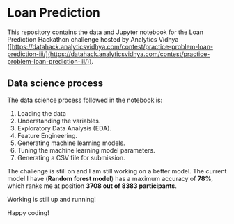 # Loan Prediction

This repository contains the data and Jupyter notebook for the Loan Prediction Hackathon challenge hosted by Analytics Vidhya ([https://datahack.analyticsvidhya.com/contest/practice-problem-loan-prediction-iii/](https://datahack.analyticsvidhya.com/contest/practice-problem-loan-prediction-iii/)).

## Data science process

The data science process followed in the notebook is:
  1. Loading the data
  2. Understanding the variables.
  3. Exploratory Data Analysis (EDA).
  4. Feature Engineering.
  5. Generating machine learning models.
  6. Tuning the machine learning model parameters.
  7. Generating a CSV file for submission.

The challenge is still on and I am still working on a better model. 
The current model I have (**Random forest model**) has a maximum accuracy of **78%**, which ranks me at position **3708 out of 8383 participants**. 

Working is still up and running!


Happy coding!
